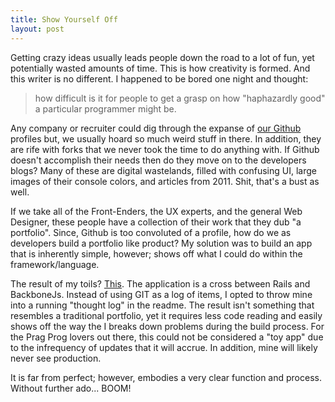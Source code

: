 ```yaml
---
title: Show Yourself Off
layout: post
---
```


Getting crazy ideas usually leads people down the road to a lot of fun, yet
potentially wasted amounts of time. This is how creativity is formed. And this
writer is no different. I happened to be bored one night and thought:

> how difficult is it for people to get a grasp on how "haphazardly good" a particular programmer might be.

Any company or recruiter could dig through the expanse of [our Github][1]
profiles but, we usually hoard so much weird stuff in there. In addition, they
are rife with forks that we never took the time to do anything with. If Github
doesn't accomplish their needs then do they move on to the developers blogs? Many of these
are digital wastelands, filled with confusing UI, large images of their console colors,
and articles from 2011. Shit, that's a bust as well.

If we take all of the Front-Enders, the UX experts, and the general Web Designer,
these people have a collection of their work that they dub "a portfolio". Since,
Github is too convoluted of a profile, how do we as developers build a portfolio
like product? My solution was to build an app that is inherently simple, however;
shows off what I could do within the framework/language.

The result of my toils? [This][2]. The application is a cross between Rails and
BackboneJs. Instead of using GIT as a log of items, I opted to throw mine into
a running "thought log" in the readme. The result isn't something that resembles a traditional
portfolio, yet it requires less code reading and easily shows off the way the
I breaks down problems during the build process. For the Prag Prog lovers out there,
this could not be considered a "toy app" due to the infrequency of updates that
it will accrue. In addition, mine will likely never see production.

It is far from perfect; however, embodies a very clear function and process. Without further
ado... BOOM!

[1]: https://github.com/bradendouglass
[2]: https://github.com/bradendouglass/rails_presentation
